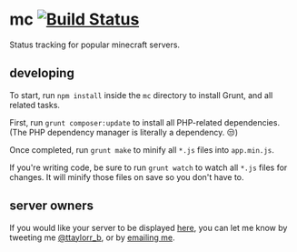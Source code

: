 mc [![Build Status](https://travis-ci.org/ttaylorr/mc-status.svg)](https://travis-ci.org/ttaylorr/mc-status)
==

Status tracking for popular minecraft servers.

## developing

To start, run `npm install` inside the `mc` directory to install Grunt, and all related tasks.

First, run `grunt composer:update` to install all PHP-related dependencies.  (The PHP dependency manager is literally a dependency.  :unamused:)

Once completed, run `grunt make` to minify all `*.js` files into `app.min.js`.

If you're writing code, be sure to run `grunt watch` to watch all `*.js` files for changes.  It will minify those files on save so you don't have to.

## server owners

If you would like your server to be displayed [here](http://mc.ttaylorr.com), you can let me know by tweeting me [@ttaylorr_b](https://twitter.com/ttaylorr_b), or by [emailing me](mailto:me@ttaylorr.com).
